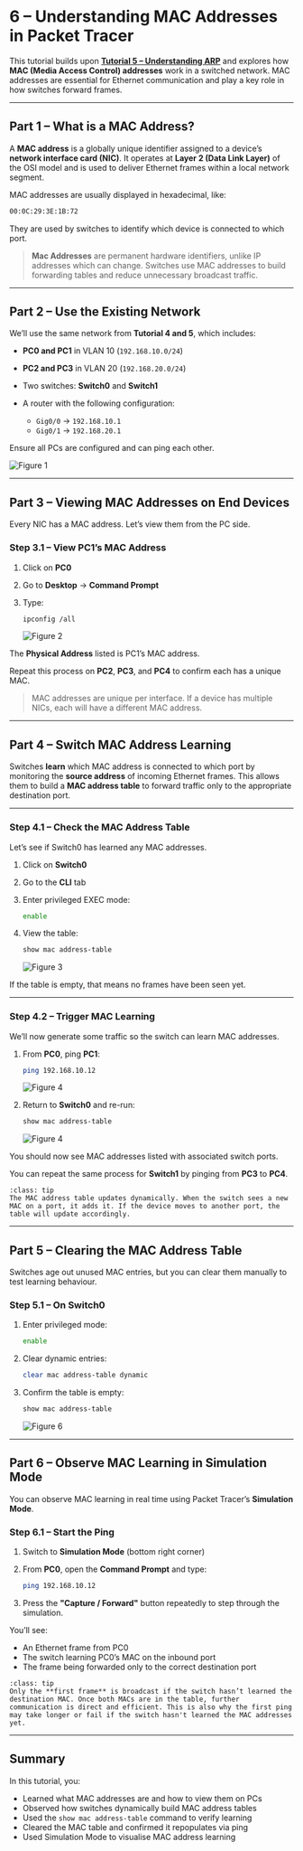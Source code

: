 # 6 – Understanding MAC Addresses in Packet Tracer

This tutorial builds upon [**Tutorial 5 – Understanding ARP**](../tutorial-series/tutorial5) and explores how **MAC (Media Access Control) addresses** work in a switched network. MAC addresses are essential for Ethernet communication and play a key role in how switches forward frames.

---

## Part 1 – What is a MAC Address?

A **MAC address** is a globally unique identifier assigned to a device’s **network interface card (NIC)**. It operates at **Layer 2 (Data Link Layer)** of the OSI model and is used to deliver Ethernet frames within a local network segment.

MAC addresses are usually displayed in hexadecimal, like:

```bash
00:0C:29:3E:1B:72
```

They are used by switches to identify which device is connected to which port.

> **Mac Addresses** are permanent hardware identifiers, unlike IP addresses which can change. Switches use MAC addresses to build forwarding tables and reduce unnecessary broadcast traffic.

---

## Part 2 – Use the Existing Network

We’ll use the same network from **Tutorial 4 and 5**, which includes:

* **PC0 and PC1** in VLAN 10 (`192.168.10.0/24`)
* **PC2 and PC3** in VLAN 20 (`192.168.20.0/24`)
* Two switches: **Switch0** and **Switch1**
* A router with the following configuration:

  * `Gig0/0` → `192.168.10.1`
  * `Gig0/1` → `192.168.20.1`

Ensure all PCs are configured and can ping each other.

![Figure 1](../../img/cisco-tutorials/tutorial-6/fig1.png)

---

## Part 3 – Viewing MAC Addresses on End Devices

Every NIC has a MAC address. Let’s view them from the PC side.

### Step 3.1 – View PC1’s MAC Address

1. Click on **PC0**
2. Go to **Desktop** → **Command Prompt**
3. Type:

   ```bash
   ipconfig /all
   ```

   ![Figure 2](../../img/cisco-tutorials/tutorial-6/fig2.png)

The **Physical Address** listed is PC1’s MAC address.

Repeat this process on **PC2**, **PC3**, and **PC4** to confirm each has a unique MAC.

> MAC addresses are unique per interface. If a device has multiple NICs, each will have a different MAC address.

---

## Part 4 – Switch MAC Address Learning

Switches **learn** which MAC address is connected to which port by monitoring the **source address** of incoming Ethernet frames. This allows them to build a **MAC address table** to forward traffic only to the appropriate destination port.

---

### Step 4.1 – Check the MAC Address Table

Let’s see if Switch0 has learned any MAC addresses.

1. Click on **Switch0**

2. Go to the **CLI** tab

3. Enter privileged EXEC mode:

   ```bash
   enable
   ```

4. View the table:

   ```bash
   show mac address-table
   ```

   ![Figure 3](../../img/cisco-tutorials/tutorial-6/fig3.png)

If the table is empty, that means no frames have been seen yet.

---

### Step 4.2 – Trigger MAC Learning

We’ll now generate some traffic so the switch can learn MAC addresses.

1. From **PC0**, ping **PC1**:

   ```bash
   ping 192.168.10.12
   ```

   ![Figure 4](../../img/cisco-tutorials/tutorial-6/fig4.png)

2. Return to **Switch0** and re-run:

   ```bash
   show mac address-table
   ```

   ![Figure 4](../../img/cisco-tutorials/tutorial-6/fig5.png)

You should now see MAC addresses listed with associated switch ports.

You can repeat the same process for **Switch1** by pinging from **PC3** to **PC4**.

```{admonition} Tip
:class: tip
The MAC address table updates dynamically. When the switch sees a new MAC on a port, it adds it. If the device moves to another port, the table will update accordingly.
```

---

## Part 5 – Clearing the MAC Address Table

Switches age out unused MAC entries, but you can clear them manually to test learning behaviour.

### Step 5.1 – On Switch0

1. Enter privileged mode:

   ```bash
   enable
   ```

2. Clear dynamic entries:

   ```bash
   clear mac address-table dynamic
   ```

3. Confirm the table is empty:

   ```bash
   show mac address-table
   ```

   ![Figure 6](../../img/cisco-tutorials/tutorial-6/fig6.png)

---

## Part 6 – Observe MAC Learning in Simulation Mode

You can observe MAC learning in real time using Packet Tracer’s **Simulation Mode**.

### Step 6.1 – Start the Ping

1. Switch to **Simulation Mode** (bottom right corner)

2. From **PC0**, open the **Command Prompt** and type:

   ```bash
   ping 192.168.10.12
   ```

3. Press the **"Capture / Forward"** button repeatedly to step through the simulation.

You’ll see:

* An Ethernet frame from PC0
* The switch learning PC0’s MAC on the inbound port
* The frame being forwarded only to the correct destination port

```{admonition} Tip
:class: tip
Only the **first frame** is broadcast if the switch hasn’t learned the destination MAC. Once both MACs are in the table, further communication is direct and efficient. This is also why the first ping may take longer or fail if the switch hasn't learned the MAC addresses yet.
```

---

## Summary

In this tutorial, you:

* Learned what MAC addresses are and how to view them on PCs
* Observed how switches dynamically build MAC address tables
* Used the `show mac address-table` command to verify learning
* Cleared the MAC table and confirmed it repopulates via ping
* Used Simulation Mode to visualise MAC address learning

